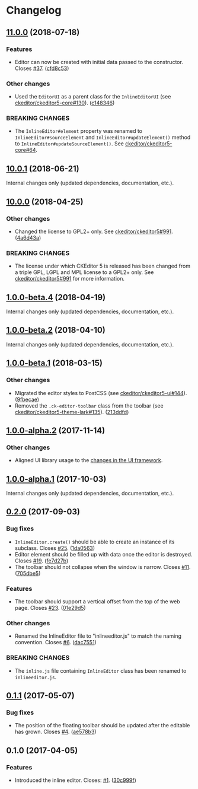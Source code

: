 Changelog
=========

## [11.0.0](https://github.com/ckeditor/ckeditor5-editor-inline/compare/v10.0.1...v11.0.0) (2018-07-18)

### Features

* Editor can now be created with initial data passed to the constructor. Closes [#37](https://github.com/ckeditor/ckeditor5-editor-inline/issues/37). ([cfd8c53](https://github.com/ckeditor/ckeditor5-editor-inline/commit/cfd8c53))

### Other changes

* Used the `EditorUI` as a parent class for the `InlineEditorUI` (see [ckeditor/ckeditor5-core#130](https://github.com/ckeditor/ckeditor5-core/issues/130)). ([c148346](https://github.com/ckeditor/ckeditor5-editor-inline/commit/c148346))

### BREAKING CHANGES

* The `InlineEditor#element` property was renamed to `InlineEditor#sourceElement` and `InlineEditor#updateElement()` method to `InlineEditor#updateSourceElement()`. See [ckeditor/ckeditor5-core#64](https://github.com/ckeditor/ckeditor5-core/issues/64).


## [10.0.1](https://github.com/ckeditor/ckeditor5-editor-inline/compare/v10.0.0...v10.0.1) (2018-06-21)

Internal changes only (updated dependencies, documentation, etc.).


## [10.0.0](https://github.com/ckeditor/ckeditor5-editor-inline/compare/v1.0.0-beta.4...v10.0.0) (2018-04-25)

### Other changes

* Changed the license to GPL2+ only. See [ckeditor/ckeditor5#991](https://github.com/ckeditor/ckeditor5/issues/991). ([4a6d43a](https://github.com/ckeditor/ckeditor5-editor-inline/commit/4a6d43a))

### BREAKING CHANGES

* The license under which CKEditor 5 is released has been changed from a triple GPL, LGPL and MPL license to a GPL2+ only. See [ckeditor/ckeditor5#991](https://github.com/ckeditor/ckeditor5/issues/991) for more information.


## [1.0.0-beta.4](https://github.com/ckeditor/ckeditor5-editor-inline/compare/v1.0.0-beta.2...v1.0.0-beta.4) (2018-04-19)

Internal changes only (updated dependencies, documentation, etc.).


## [1.0.0-beta.2](https://github.com/ckeditor/ckeditor5-editor-inline/compare/v1.0.0-beta.1...v1.0.0-beta.2) (2018-04-10)

Internal changes only (updated dependencies, documentation, etc.).


## [1.0.0-beta.1](https://github.com/ckeditor/ckeditor5-editor-inline/compare/v1.0.0-alpha.2...v1.0.0-beta.1) (2018-03-15)

### Other changes

* Migrated the editor styles to PostCSS (see [ckeditor/ckeditor5-ui#144](https://github.com/ckeditor/ckeditor5-ui/issues/144)). ([9fbecae](https://github.com/ckeditor/ckeditor5-editor-inline/commit/9fbecae))
* Removed the `.ck-editor-toolbar` class from the toolbar (see [ckeditor/ckeditor5-theme-lark#135](https://github.com/ckeditor/ckeditor5-theme-lark/issues/135)). ([213ddfd](https://github.com/ckeditor/ckeditor5-editor-inline/commit/213ddfd))


## [1.0.0-alpha.2](https://github.com/ckeditor/ckeditor5-editor-inline/compare/v1.0.0-alpha.1...v1.0.0-alpha.2) (2017-11-14)

### Other changes

* Aligned UI library usage to the [changes in the UI framework](https://github.com/ckeditor/ckeditor5-ui/pull/332).


## [1.0.0-alpha.1](https://github.com/ckeditor/ckeditor5-editor-inline/compare/v0.2.0...v1.0.0-alpha.1) (2017-10-03)

Internal changes only (updated dependencies, documentation, etc.).


## [0.2.0](https://github.com/ckeditor/ckeditor5-editor-inline/compare/v0.1.1...v0.2.0) (2017-09-03)

### Bug fixes

* `InlineEditor.create()` should be able to create an instance of its subclass. Closes [#25](https://github.com/ckeditor/ckeditor5-editor-inline/issues/25). ([1da0563](https://github.com/ckeditor/ckeditor5-editor-inline/commit/1da0563))
* Editor element should be filled up with data once the editor is destroyed. Closes [#19](https://github.com/ckeditor/ckeditor5-editor-inline/issues/19). ([fe7d27b](https://github.com/ckeditor/ckeditor5-editor-inline/commit/fe7d27b))
* The toolbar should not collapse when the window is narrow. Closes [#11](https://github.com/ckeditor/ckeditor5-editor-inline/issues/11). ([705dbe5](https://github.com/ckeditor/ckeditor5-editor-inline/commit/705dbe5))

### Features

* The toolbar should support a vertical offset from the top of the web page. Closes [#23](https://github.com/ckeditor/ckeditor5-editor-inline/issues/23). ([01e29d5](https://github.com/ckeditor/ckeditor5-editor-inline/commit/01e29d5))

### Other changes

* Renamed the InlineEditor file to "inlineeditor.js" to match the naming convention. Closes [#6](https://github.com/ckeditor/ckeditor5-editor-inline/issues/6). ([dac7551](https://github.com/ckeditor/ckeditor5-editor-inline/commit/dac7551))

### BREAKING CHANGES

* The `inline.js` file containing `InlineEditor` class has been renamed to `inlineeditor.js`.


## [0.1.1](https://github.com/ckeditor/ckeditor5-editor-inline/compare/v0.1.0...v0.1.1) (2017-05-07)

### Bug fixes

* The position of the floating toolbar should be updated after the editable has grown. Closes [#4](https://github.com/ckeditor/ckeditor5-editor-inline/issues/4). ([ae578b3](https://github.com/ckeditor/ckeditor5-editor-inline/commit/ae578b3))


## 0.1.0 (2017-04-05)

### Features

* Introduced the inline editor. Closes: [#1](https://github.com/ckeditor/ckeditor5-editor-inline/issues/1). ([30c999f](https://github.com/ckeditor/ckeditor5-editor-inline/commit/30c999f))
